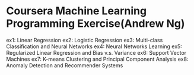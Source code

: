 # Coursera Machine Learning Programming Exercise(Andrew Ng)

ex1: Linear Regression
ex2: Logistic Regression
ex3: Multi-class Classification and Neural Networks
ex4: Neural Networks Learning
ex5: Regularized Linear Regression and Bias v.s. Variance
ex6: Support Vector Machines
ex7: K-means Clustering and Principal Component Analysis
ex8: Anomaly Detection and Recommender Systems

